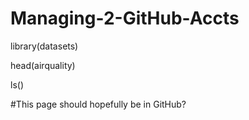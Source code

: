 # Managing-2-GitHub-Accts

library(datasets)

head(airquality)

ls()


#This page should hopefully be in GitHub? 
